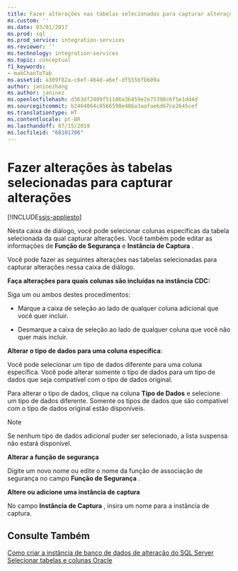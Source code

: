 ```yaml
---
title: Fazer alterações nas tabelas selecionadas para capturar alterações | Microsoft Docs
ms.custom: ''
ms.date: 03/01/2017
ms.prod: sql
ms.prod_service: integration-services
ms.reviewer: ''
ms.technology: integration-services
ms.topic: conceptual
f1_keywords:
- makChanToTab
ms.assetid: a309f82a-c6ef-464d-a6ef-df555bfb609a
author: janinezhang
ms.author: janinez
ms.openlocfilehash: d363df2409f51186a3b459e2e75398c6f5e1dd4d
ms.sourcegitcommit: b2464064c0566590e486a3aafae6d67ce2645cef
ms.translationtype: HT
ms.contentlocale: pt-BR
ms.lasthandoff: 07/15/2019
ms.locfileid: "68101706"
---
```

# <a name="make-changes-to-the-tables-selected-for-capturing-changes"></a>Fazer alterações às tabelas selecionadas para capturar alterações

[!INCLUDE[ssis-appliesto](../../includes/ssis-appliesto-ssvrpluslinux-asdb-asdw-xxx.md)]


  Nesta caixa de diálogo, você pode selecionar colunas específicas da tabela selecionada da qual capturar alterações. Você também pode editar as informações de **Função de Segurança** e **Instância de Captura** .  
  
 Você pode fazer as seguintes alterações nas tabelas selecionadas para capturar alterações nessa caixa de diálogo.  
  
 **Faça alterações para quais colunas são incluídas na instância CDC:**  
  
 Siga um ou ambos destes procedimentos:  
  
-   Marque a caixa de seleção ao lado de qualquer coluna adicional que você quer incluir.  
  
-   Desmarque a caixa de seleção ao lado de qualquer coluna que você não quer mais incluir.  
  
 **Alterar o tipo de dados para uma coluna específica**:  
  
 Você pode selecionar um tipo de dados diferente para uma coluna específica. Você pode alterar somente o tipo de dados para um tipo de dados que seja compatível com o tipo de dados original.  
  
 Para alterar o tipo de dados, clique na coluna **Tipo de Dados** e selecione um tipo de dados diferente. Somente os tipos de dados que são compatível com o tipo de dados original estão disponíveis.  
  
> [!NOTE]  
>  Se nenhum tipo de dados adicional puder ser selecionado, a lista suspensa não estará disponível.  
  
 **Alterar a função de segurança**  
  
 Digite um novo nome ou edite o nome da função de associação de segurança no campo **Função de Segurança** .  
  
 **Altere ou adicione uma instância de captura**  
  
 No campo **Instância de Captura** , insira um nome para a instância de captura.  
  
## <a name="see-also"></a>Consulte Também  
 [Como criar a instância de banco de dados de alteração do SQL Server](../../integration-services/change-data-capture/how-to-create-the-sql-server-change-database-instance.md)   
 [Selecionar tabelas e colunas Oracle](../../integration-services/change-data-capture/select-oracle-tables-and-columns.md)  
  
  
